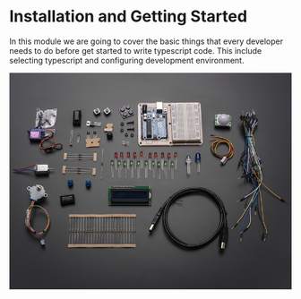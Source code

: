 # Installation and Getting Started

In this module we are going to cover the basic things that every developer needs to do before get started to write typescript code. This include selecting typescript and configuring development environment.

![Setup](setup.jpeg)
